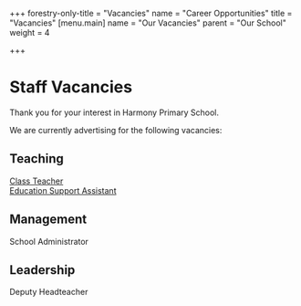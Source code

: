 +++
forestry-only-title = "Vacancies"
name = "Career Opportunities"
title = "Vacancies"
[menu.main]
name = "Our Vacancies"
parent = "Our School"
weight = 4

+++
# Staff Vacancies

Thank you for your interest in Harmony Primary School.

We are currently advertising for the following vacancies:

## Teaching

[Class Teacher](../vacancies/class-teacher-job-description)  
[Education Support Assistant](../vacancies/education-support-assistant-job-description)

## Management

School Administrator

## Leadership

Deputy Headteacher